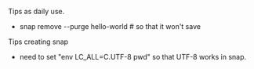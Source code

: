 Tips as daily use.
* snap remove --purge hello-world # so that it won't save

Tips creating snap
* need to set "env LC_ALL=C.UTF-8 pwd" so that UTF-8 works in snap.
